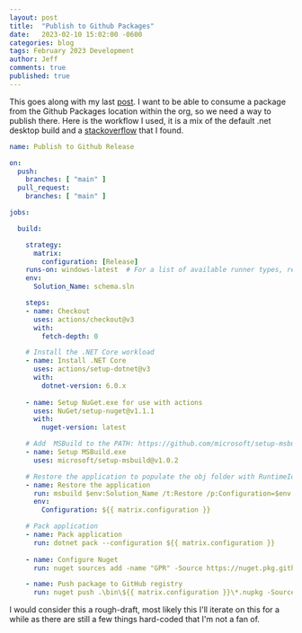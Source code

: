 ```yaml
---
layout: post
title:  "Publish to Github Packages"
date:   2023-02-10 15:02:00 -0600
categories: blog
tags: February 2023 Development
author: Jeff
comments: true
published: true
---
```

This goes along with my last [post](_posts\2023-02-10-securing-secrets-in-visual-studio.md). I want to be able to consume a package from the Github Packages location within the org, so we need a way to publish there. Here is the workflow I used, it is a mix of the default .net desktop build and a [stackoverflow](https://stackoverflow.com/questions/57889719/how-to-push-nuget-package-in-github-actions) that I found.

```yaml
name: Publish to Github Release

on:
  push:
    branches: [ "main" ]
  pull_request:
    branches: [ "main" ]

jobs:

  build:

    strategy:
      matrix:
        configuration: [Release]
    runs-on: windows-latest  # For a list of available runner types, refer to
    env:
      Solution_Name: schema.sln

    steps:
    - name: Checkout
      uses: actions/checkout@v3
      with:
        fetch-depth: 0

    # Install the .NET Core workload
    - name: Install .NET Core
      uses: actions/setup-dotnet@v3
      with:
        dotnet-version: 6.0.x
        
    - name: Setup NuGet.exe for use with actions
      uses: NuGet/setup-nuget@v1.1.1
      with:
        nuget-version: latest

    # Add  MSBuild to the PATH: https://github.com/microsoft/setup-msbuild
    - name: Setup MSBuild.exe
      uses: microsoft/setup-msbuild@v1.0.2

    # Restore the application to populate the obj folder with RuntimeIdentifiers
    - name: Restore the application
      run: msbuild $env:Solution_Name /t:Restore /p:Configuration=$env:Configuration
      env:
        Configuration: ${{ matrix.configuration }}

    # Pack application
    - name: Pack application
      run: dotnet pack --configuration ${{ matrix.configuration }}
      
    - name: Configure Nuget
      run: nuget sources add -name "GPR" -Source https://nuget.pkg.github.com/MultiCloudDeployment/index.json -Username MultiCloudDeployment -Password ${{ secrets.GITHUB_TOKEN }}

    - name: Push package to GitHub registry
      run: nuget push .\bin\${{ matrix.configuration }}\*.nupkg -Source "GPR" -SkipDuplicate
```

I would consider this a rough-draft, most likely this I'll iterate on this for a while as there are still a few things hard-coded that I'm not a fan of.
